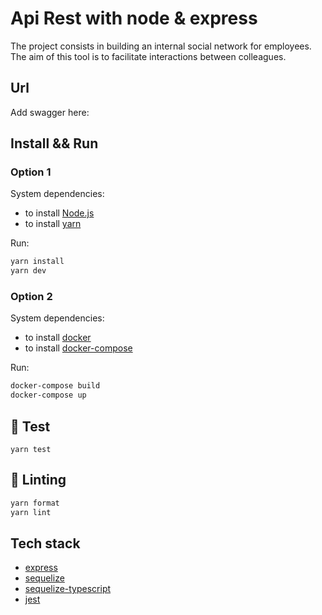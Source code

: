 # Api Rest with node & express

The project consists in building an internal social network for employees. The aim of this tool is to facilitate interactions between colleagues.

## Url

Add swagger here:

## Install && Run

### Option 1

System dependencies:

- to install [Node.js](https://nodejs.org/en/)
- to install [yarn](https://yarnpkg.com/)

Run:

```sh
yarn install
yarn dev
```

### Option 2

System dependencies:

- to install [docker](https://www.docker.com/)
- to install [docker-compose](https://docs.docker.com/compose/install/)

Run:

```sh
docker-compose build
docker-compose up
```

## :test_tube: Test

```
yarn test
```

## :rotating_light: Linting

```sh
yarn format
yarn lint

```

## Tech stack

- [express](https://expressjs.com/)
- [sequelize](https://sequelize.org/docs/v6/getting-started/#installing)
- [sequelize-typescript](https://www.npmjs.com/package/sequelize-typescript#model-association)
- [jest](https://jestjs.io/)
